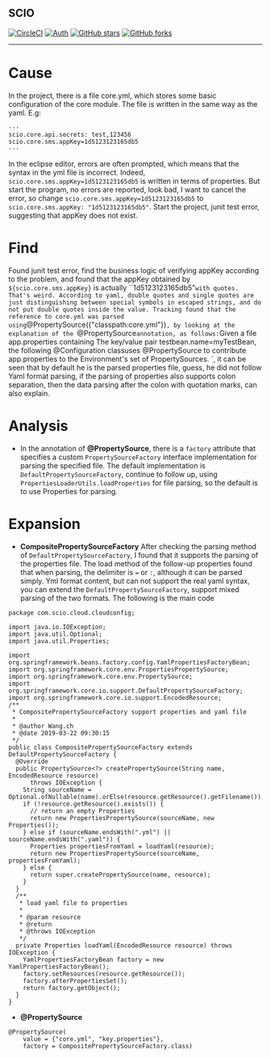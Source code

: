 ## SCIO
[![CircleCI](https://circleci.com/gh/rench/scio.svg?style=svg)](https://circleci.com/gh/rench/scio)
[![Auth](https://img.shields.io/badge/Author-Wang.ch-blue.svg)](https://xuankejia.cn)
[![GitHub stars](https://img.shields.io/github/stars/rench/scio.svg?style=social&label=Stars)](https://github.com/rench/scio)
[![GitHub forks](https://img.shields.io/github/forks/rench/scio.svg?style=social&label=Fork)](https://github.com/rench/scio)

---

# Cause
In the project, there is a file core.yml, which stores some basic configuration of the core module. The file is written in the same way as the yaml. E.g:
```
···
scio.core.api.secrets: test,123456
scio.core.sms.appKey=1d5123123165db5
···
```
In the eclipse editor, errors are often prompted, which means that the syntax in the yml file is incorrect. Indeed, `scio.core.sms.appKey=1d5123123165db5` is written in terms of properties. But start the program, no errors are reported, look bad, I want to cancel the error, so change `scio.core.sms.appKey=1d5123123165db5` to `scio.core.sms.appKey: "1d5123123165db5"`. Start the project, junit test error, suggesting that appKey does not exist.

# Find
Found junit test error, find the business logic of verifying appKey according to the problem, and found that the appKey obtained by `${scio.core.sms.appKey}` is actually ``1d5123123165db5"` with quotes. That's weird. According to yaml, double quotes and single quotes are just distinguishing between special symbols in escaped strings, and do not put double quotes inside the value. Tracking found that the reference to core.yml was parsed using `@PropertySource({"classpath:core.yml"})`, by looking at the explanation of the `@PropertySource` annotation, as follows: `Given a file app.properties containing The key/value pair testbean.name=myTestBean, the following @Configuration classuses @PropertySource to contribute app.properties to the Environment's set of PropertySources. `, it can be seen that by default he is the parsed properties file, guess, he did not follow Yaml format parsing, if the parsing of properties also supports colon separation, then the data parsing after the colon with quotation marks, can also explain.

# Analysis
- In the annotation of **@PropertySource**, there is a `factory` attribute that specifies a custom `PropertySourceFactory` interface implementation for parsing the specified file. The default implementation is `DefaultPropertySourceFactory`, continue to follow up, using `PropertiesLoaderUtils.loadProperties` for file parsing, so the default is to use Properties for parsing.

# Expansion
- **CompositePropertySourceFactory** After checking the parsing method of `DefaultPropertySourceFactory`, I found that it supports the parsing of the properties file. The load method of the follow-up properties found that when parsing, the delimiter is `=` or `:`, although it can be parsed simply. Yml format content, but can not support the real yaml syntax, you can extend the `DefaultPropertySourceFactory`, support mixed parsing of the two formats. The following is the main code

```
package com.scio.cloud.cloudconfig;

import java.io.IOException;
import java.util.Optional;
import java.util.Properties;

import org.springframework.beans.factory.config.YamlPropertiesFactoryBean;
import org.springframework.core.env.PropertiesPropertySource;
import org.springframework.core.env.PropertySource;
import org.springframework.core.io.support.DefaultPropertySourceFactory;
import org.springframework.core.io.support.EncodedResource;
/**
 * CompositePropertySourceFactory support properties and yaml file
 *
 * @author Wang.ch
 * @date 2019-03-22 09:30:15
 */
public class CompositePropertySourceFactory extends DefaultPropertySourceFactory {
  @Override
  public PropertySource<?> createPropertySource(String name, EncodedResource resource)
      throws IOException {
    String sourceName = Optional.ofNullable(name).orElse(resource.getResource().getFilename());
    if (!resource.getResource().exists()) {
      // return an empty Properties
      return new PropertiesPropertySource(sourceName, new Properties());
    } else if (sourceName.endsWith(".yml") || sourceName.endsWith(".yaml")) {
      Properties propertiesFromYaml = loadYaml(resource);
      return new PropertiesPropertySource(sourceName, propertiesFromYaml);
    } else {
      return super.createPropertySource(name, resource);
    }
  }
  /**
   * load yaml file to properties
   *
   * @param resource
   * @return
   * @throws IOException
   */
  private Properties loadYaml(EncodedResource resource) throws IOException {
    YamlPropertiesFactoryBean factory = new YamlPropertiesFactoryBean();
    factory.setResources(resource.getResource());
    factory.afterPropertiesSet();
    return factory.getObject();
  }
}
```
- **@PropertySource**
```
@PropertySource(
    value = {"core.yml", "key.properties"},
    factory = CompositePropertySourceFactory.class)
```